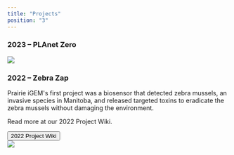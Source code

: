 ```yaml
---
title: "Projects"
position: "3"
---
```


### 2023 – PLAnet Zero

<img src="/assets/iGEM2023_PLANetZero_Logo.png" class="img-fluid"/>

### 2022 – Zebra Zap

Prairie iGEM's first project was a biosensor that detected zebra mussels, an invasive species in Manitoba, and released targeted toxins to eradicate the zebra mussels without damaging the environment.

Read more at our 2022 Project Wiki.

<div class="d-grid gap-2 col-6 mx-auto pb-4">
  <button class="btn btn-primary btn-lg" href="https://2022.igem.wiki/umanitoba/">
    2022 Project Wiki
  </button>
</div>

<img src="/assets/2022-team-photo.jpg" class="img-fluid rounded"/>
